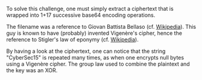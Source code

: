 To solve this challenge, one must simply extract a ciphertext that
is wrapped into 1+17 successive base64 encoding operations.

The filename was a reference to Giovan Battista Bellaso (cf. [Wikipedia](https://en.wikipedia.org/wiki/Giovan_Battista_Bellaso)).
This guy is known to have (probably) invented Vigenère's cipher,
hence the reference to Stigler's law of eponymy (cf. [Wikipedia](https://en.wikipedia.org/wiki/Stigler's_law_of_eponymy)).

By having a look at the ciphertext, one can notice that the string "CyberSec15" is repeated
many times, as when one encrypts null bytes using a Vigenère cipher. The group law used to
combine the plaintext and the key was an XOR. 
